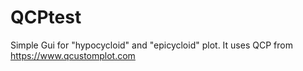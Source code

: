 # QCPtest
Simple Gui for "hypocycloid" and "epicycloid" plot.
It uses QCP from https://www.qcustomplot.com
